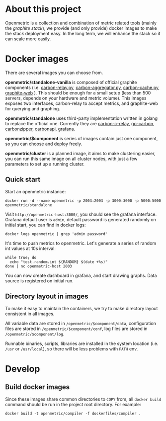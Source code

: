# About this project

Openmetric is a collection and combination of metric related tools (mainly the *graphite stack*),
we provide (and only provide) docker images to make the stack deployment easy.
In the long term, we will enhance the stack so it can scale more easily.

# Docker images

There are several images you can choose from.

**openmetric/standalone-vanilla** is composed of official graphite components (i.e.
[carbon-relay.py](https://github.com/graphite-project/carbon/blob/master/bin/carbon-relay.py),
[carbon-aggregator.py](https://github.com/graphite-project/carbon/blob/master/bin/carbon-aggregator.py),
[carbon-cache.py](https://github.com/graphite-project/carbon/blob/master/bin/carbon-cache.py),
[graphite-web](https://github.com/graphite-project/graphite-web)
).
This should be enough for a small setup (less than 500 servers, depends on your hardware and metric volume).
This images exposes two interfaces, carbon-relay to accept metrics, and graphite-web for querying and graphing.

**openmetric/standalone** uses third-party implementation written in golang to replace the official one.
Currently they are
[carbon-c-relay](https://github.com/grobian/carbon-c-relay),
[go-carbon](https://github.com/lomik/go-carbon),
[carbonzipper](https://github.com/dgryski/carbonzipper),
[carbonapi](https://github.com/dgryski/carbonapi),
[grafana](https://github.com/grafana/grafana).

**openmetric/$component** is series of images contain just one component, so you can choose and deploy freely.

**openmetric/cluster** is a planned image, it aims to make clustering easier, you can run this same image on all cluster nodes,
with just a few parameters to set up a running cluster.

## Quick start

Start an openmetric instance:

```
docker run -d --name openmetric -p 2003:2003 -p 3000:3000 -p 5000:5000 openmetric/standalone
```

Visit ``http://openmetric-host:3000/``, you should see the grafana interface. Grafana default user is
`admin`, default password is generated randomly on initial start, you can find in docker logs:

```
docker logs openmetric | grep 'admin password'
```

It's time to push metrics to openmetric. Let's generate a series of random int values at 10s interval:

```
while true; do
  echo "test.random.int ${RANDOM} $(date +%s)"
done | nc openmetric-host 2003
```

You can now create dashboard in grafana, and start drawing graphs. Data source is registered on initial run.

## Directory layout in images

To make it easy to maintain the containers, we try to make directory layout consistent in all images.

All variable data are stored in ``/openmetric/$component/data``, configuration files are stored in
``/openmetric/$component/conf``, log files are stored in ``/openmetric/$component/log``.

Runnable binaries, scripts, libraries are installed in the system location (i.e. ``/usr`` or ``/usr/local``),
so there will be less problems with ``PATH`` env.


# Develop

## Build docker images

Since these images share common directories to `COPY` from, all `docker build` command should be run in the project root directory.
For example:

```
docker build -t openmetric/compiler -f dockerfiles/compiler .
```
